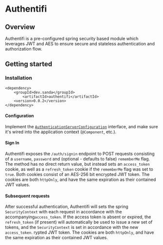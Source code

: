 # Authentifi
## Overview
Authentifi is a pre-configured spring security based module which leverages JWT and AES to ensure secure and stateless authentication and authorization flow.

## Getting started
### Installation
```
<dependency>
    <groupId>dev.sanda</groupId>
	    <artifactId>authentifi</artifactId>
    <version>0.0.2</version>
</dependency>
```
#### Configuration
Implement the [`AuthenticationServerConfiguration`](https://github.com/sanda-dev/authentifi/blob/master/src/main/java/dev/sanda/authentifi/config/AuthenticationServerConfiguration.java) interface, and make sure it's wired into the application context (`@Component`, etc.).
#### Sign In
Authentifi exposes the `/auth/signin` endpoint to POST requests consisting of a `username`, `password` and (optional - defaults to false) `rememberMe` flag. The method has no direct return value, but instead sets an `access_token` cookie, as well as a `refresh_token` cookie if the `rememberMe` flag was set to `true`. Both cookies consist of an AES-256 bit encrypted JWT token. The cookies are both `httpOnly`, and have the same expiration as their contained JWT values.

#### Subsequent requests
After successful authentication, Authentifi will sets the spring `SecurityContext` with each request in accordance with the accompanying`access_token`. If the access token is absent or expired, the `refresh_token` (if present) will automatically be used to issue a new set of tokens, and the `SecurityContext` is set in accordance with the new `access_token`.
rypted JWT token. The cookies are both `httpOnly`, and have the same expiration as their contained JWT values.


